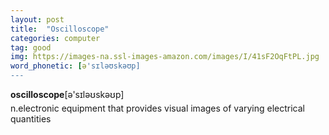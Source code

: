 ```yaml
---
layout: post
title:  "Oscilloscope"
categories: computer
tag: good
img: https://images-na.ssl-images-amazon.com/images/I/41sF2OqFtPL.jpg
word_phonetic: [ə'sɪləʊskəʊp]
---
```

<DIV style="MARGIN: 0px 0px 5px"><B>oscilloscope</B>[ə'sɪləʊskəʊp]</DIV>
<DIV style="MARGIN: 4px 0px">n.electronic equipment that provides visual images of varying electrical quantities</DIV>
